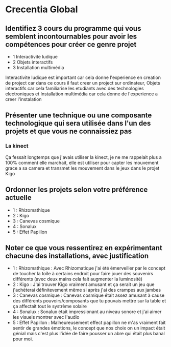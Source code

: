 # Crecentia Global

## Identifiez 3 cours du programme qui vous semblent incontournables pour avoir les compétences pour créer ce genre projet
- 1 Interactivite ludique
- 2 Objets interactifs
- 3 Installation multimédia

Interactivite ludique est important car cela donne l'experience en creation de project car dans ce cours il faut creer un project sur ordinateur, Objets interactifs car cela familiarise les etudiants avec des technologies electroniques et Installation multimédia car cela donne de l'experience a creer l'instalation

## Présenter une technique ou une composante technologique qui sera utilisée dans l'un des projets et que vous ne connaissiez pas
### La kinect
Ça fessait longtemps que j'avais utiliser la kinect, je ne me rappelait plus a 100% comment elle marchait, elle est utiliser pour capter les mouvement grace a sa camera et transmet les mouvement dans le jeux dans le projet Kigo

## Ordonner les projets selon votre préférence actuelle
- 1 : Rhizomathique
- 2 : Kigo
- 3 : Canevas cosmique
- 4 : Sonalux
- 5 : Effet Papillon

## Noter ce que vous ressentirez en expérimentant chacune des installations, avec justification
- 1 : Rhizomathique : Avec Rhizomatique j'ai été émerveiller par le concept de toucher la toîle à certains endroit pour faire jouer des souvenirs différents (avec deux mains cela fait augmenter la luminosité)
- 2 : Kigo : J'ai trouver Kigo vraiment amusant et ça serait un jeu que j'achèterai définitevement même si après j'ai des crampes aux jambes
- 3 : Canevas cosmique : Canevas cosmique était assez amusant à cause des différents pouvoirs/composants que tu pouvais mettre sur la table et ça affectait tout le systrème solaire
- 4 : Sonalux : Sonalux était impressionant au niveau sonore et j'ai aimer les visuels montrer avec l'audio
- 5 : Effet Papillon : Malheureusement effect papillon ne m'as vraiment fait sentir de grandes émotions, le concept que nos choix on un impact était génial mais c'est plus l'idée de faire pousser un abre qui était plus banal pour moi.
